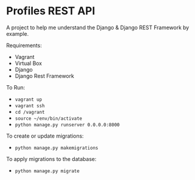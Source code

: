 # Profiles REST API

A project to help me understand the Django & Django REST Framework by example.

Requirements:
- Vagrant
- Virtual Box
- Django
- Django Rest Framework

To Run:
- `vagrant up`
- `vagrant ssh`
- `cd /vagrant`
- `source ~/env/bin/activate`
- `python manage.py runserver 0.0.0.0:8000`

To create or update migrations:
- `python manage.py makemigrations`

To apply migrations to the database:
- `python manage.py migrate`
